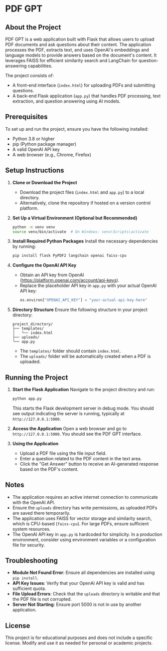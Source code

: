 # PDF GPT

## About the Project
PDF GPT is a web application built with Flask that allows users to upload PDF documents and ask questions about their content. The application processes the PDF, extracts text, and uses OpenAI's embeddings and language models to provide answers based on the document's content. It leverages FAISS for efficient similarity search and LangChain for question-answering capabilities.

The project consists of:
- A front-end interface (`index.html`) for uploading PDFs and submitting questions.
- A back-end Flask application (`app.py`) that handles PDF processing, text extraction, and question answering using AI models.

## Prerequisites
To set up and run the project, ensure you have the following installed:
- Python 3.8 or higher
- pip (Python package manager)
- A valid OpenAI API key
- A web browser (e.g., Chrome, Firefox)

## Setup Instructions
1. **Clone or Download the Project**
   - Download the project files (`index.html` and `app.py`) to a local directory.
   - Alternatively, clone the repository if hosted on a version control platform.

2. **Set Up a Virtual Environment (Optional but Recommended)**
   ```bash
   python -m venv venv
   source venv/bin/activate  # On Windows: venv\Scripts\activate
   ```

3. **Install Required Python Packages**
   Install the necessary dependencies by running:
   ```bash
   pip install flask PyPDF2 langchain openai faiss-cpu
   ```

4. **Configure the OpenAI API Key**
   - Obtain an API key from OpenAI (https://platform.openai.com/account/api-keys).
   - Replace the placeholder API key in `app.py` with your actual OpenAI API key:
     ```python
     os.environ["OPENAI_API_KEY"] = "your-actual-api-key-here"
     ```

5. **Directory Structure**
   Ensure the following structure in your project directory:
   ```
   project_directory/
   ├── templates/
   │   └── index.html
   ├── uploads/
   └── app.py
   ```
   - The `templates/` folder should contain `index.html`.
   - The `uploads/` folder will be automatically created when a PDF is uploaded.

## Running the Project
1. **Start the Flask Application**
   Navigate to the project directory and run:
   ```bash
   python app.py
   ```
   This starts the Flask development server in debug mode. You should see output indicating the server is running, typically at `http://127.0.0.1:5000`.

2. **Access the Application**
   Open a web browser and go to `http://127.0.0.1:5000`. You should see the PDF GPT interface.

3. **Using the Application**
   - Upload a PDF file using the file input field.
   - Enter a question related to the PDF content in the text area.
   - Click the "Get Answer" button to receive an AI-generated response based on the PDF's content.

## Notes
- The application requires an active internet connection to communicate with the OpenAI API.
- Ensure the `uploads` directory has write permissions, as uploaded PDFs are saved there temporarily.
- The application uses FAISS for vector storage and similarity search, which is CPU-based (`faiss-cpu`). For large PDFs, ensure sufficient system resources.
- The OpenAI API key in `app.py` is hardcoded for simplicity. In a production environment, consider using environment variables or a configuration file for security.

## Troubleshooting
- **Module Not Found Error**: Ensure all dependencies are installed using `pip install`.
- **API Key Issues**: Verify that your OpenAI API key is valid and has sufficient quota.
- **File Upload Errors**: Check that the `uploads` directory is writable and that the PDF file is not corrupted.
- **Server Not Starting**: Ensure port 5000 is not in use by another application.

## License
This project is for educational purposes and does not include a specific license. Modify and use it as needed for personal or academic projects.